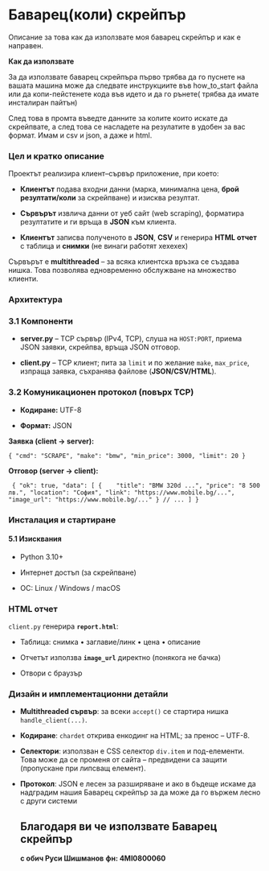 
# Баварец(коли) скрейпър
Описание за това как да използвате моя баварец скрейпър и как е направен.

  

**Как да използвате**

За да използвате баварец скрейпъра първо трябва да го пуснете на вашата машина може да следвате инструкциите във how_to_start файла или да копи-пейстенете кода във идето и да го рънете( трябва да имате инсталиран пайтън)

След това в промта въведте данните за колите които искате да скрейпвате, а след това се насладете на резулатите в удобен за вас формат. Имам и csv и json, а даже и html.
  

### Цел и кратко описание

Проектът реализира клиент–сървър приложение, при което:

-   **Клиентът** подава входни данни (марка, минимална цена, **брой резултати/коли** за скрейпване) и изисква резултат.
    
-   **Сървърът** извлича данни от уеб сайт (web scraping), форматира резултатите и ги връща в **JSON** към клиента.
    
-   **Клиентът** записва полученото в **JSON**, **CSV** и генерира **HTML отчет** с таблица и **снимки** (не винаги работят хехехех)


Сървърът е **multithreaded** – за всяка клиентска връзка се създава нишка. Това позволява едновременно обслужване на множество клиенти.

### Архитектура

### 3.1 Компоненти

-   **server.py** – TCP сървър (IPv4, TCP), слуша на `HOST:PORT`, приема JSON заявки, скрейпва, връща JSON отговор.
    
-   **client.py** – TCP клиент; пита за `limit` и по желание `make`, `max_price`, изпраща заявка, съхранява файлове (**JSON/CSV/HTML**).
    

### 3.2 Комуникационен протокол (повърх TCP)

-   **Кодиране:** UTF-8
    
-   **Формат:** JSON




**Заявка (client → server):**

`{
  "cmd": "SCRAPE",
  "make": "bmw",
  "min_price": 3000,
  "limit": 20
}`


**Отговор (server → client):**

` 
{
  "ok": true,
  "data": [
    {   
      "title": "BMW 320d ...",
      "price": "8 500 лв.",
      "location": "София",
      "link": "https://www.mobile.bg/...",
      "image_url": "https://www.mobile.bg/..."
    }
    // ...
  ]
}
`

### Инсталация и стартиране

#### 5.1 Изисквания

-   Python 3.10+
    
-   Интернет достъп (за скрейпване)
    
-   ОС: Linux / Windows / macOS

### HTML отчет

`client.py` генерира **`report.html`**:

-   Таблица: снимка • заглавие/линк • цена • описание
    
-   Отчетът използва **`image_url`** директно (понякога не бачка)
    
-   Отвори с браузър
  

### Дизайн и имплементационни детайли

-   **Multithreaded сървър**: за всеки `accept()` се стартира нишка `handle_client(...)`.
   
    
-   **Кодиране**: `chardet` открива енкодинг на HTML; за пренос – UTF-8.
    
-   **Селектори**: използван е CSS селектор `div.item` и под-елементи. Това може да се променя от сайта – предвидени са защити (пропускане при липсващ елемент).
    
-   **Протокол**: JSON е лесен за разширяване и ако в бъдеще искаме да надградим нашия Баварец скрейпър за да може да го вържем лесно с други системи

	## Благодаря ви че използвате Баварец скрейпър 
	**с обич Руси Шишманов**
	**фн: 4MI0800060**
